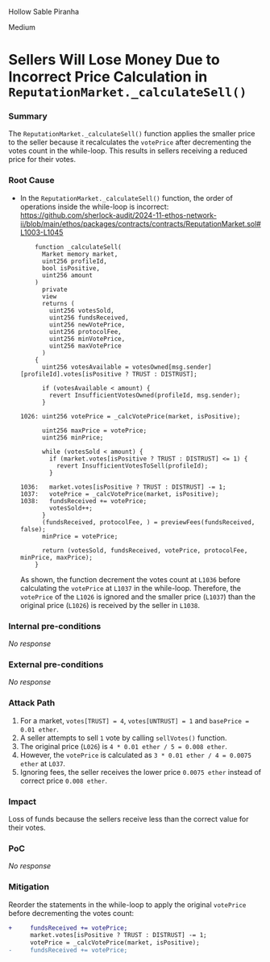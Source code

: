 Hollow Sable Piranha

Medium

# Sellers Will Lose Money Due to Incorrect Price Calculation in `ReputationMarket._calculateSell()`

### Summary

The `ReputationMarket._calculateSell()` function applies the smaller price to the seller because it recalculates the `votePrice` after decrementing the votes count in the while-loop. This results in sellers receiving a reduced price for their votes.


### Root Cause

- In the `ReputationMarket._calculateSell()` function, the order of operations inside the while-loop is incorrect:
  https://github.com/sherlock-audit/2024-11-ethos-network-ii/blob/main/ethos/packages/contracts/contracts/ReputationMarket.sol#L1003-L1045
  ```solidity
      function _calculateSell(
        Market memory market,
        uint256 profileId,
        bool isPositive,
        uint256 amount
      )
        private
        view
        returns (
          uint256 votesSold,
          uint256 fundsReceived,
          uint256 newVotePrice,
          uint256 protocolFee,
          uint256 minVotePrice,
          uint256 maxVotePrice
        )
      {
        uint256 votesAvailable = votesOwned[msg.sender][profileId].votes[isPositive ? TRUST : DISTRUST];

        if (votesAvailable < amount) {
          revert InsufficientVotesOwned(profileId, msg.sender);
        }

  1026: uint256 votePrice = _calcVotePrice(market, isPositive);

        uint256 maxPrice = votePrice;
        uint256 minPrice;

        while (votesSold < amount) {
          if (market.votes[isPositive ? TRUST : DISTRUST] <= 1) {
            revert InsufficientVotesToSell(profileId);
          }

  1036:   market.votes[isPositive ? TRUST : DISTRUST] -= 1;
  1037:   votePrice = _calcVotePrice(market, isPositive);
  1038:   fundsReceived += votePrice;
          votesSold++;
        }
        (fundsReceived, protocolFee, ) = previewFees(fundsReceived, false);
        minPrice = votePrice;

        return (votesSold, fundsReceived, votePrice, protocolFee, minPrice, maxPrice);
      }
  ```
  As shown, the function decrement the votes count at `L1036` before calculating the `votePrice` at `L1037` in the while-loop. Therefore, the `votePrice` of the `L1026` is ignored and the smaller price (`L1037`) than the original price (`L1026`) is received by the seller in `L1038`.


### Internal pre-conditions

_No response_

### External pre-conditions

_No response_

### Attack Path

1. For a market, `votes[TRUST] = 4`, `votes[UNTRUST] = 1` and `basePrice = 0.01 ether`.
2. A seller attempts to sell `1` vote by calling `sellVotes()` function.
3. The original price (`L026`) is `4 * 0.01 ether / 5 = 0.008 ether`.
4. However, the `votePrice` is calculated as `3 * 0.01 ether / 4 = 0.0075 ether` at `L037`.
5. Ignoring fees, the seller receives the lower price `0.0075 ether` instead of correct price `0.008 ether`. 


### Impact

Loss of funds because the sellers receive less than the correct value for their votes.


### PoC

_No response_

### Mitigation

Reorder the statements in the while-loop to apply the original `votePrice` before decrementing the votes count:
```diff
+     fundsReceived += votePrice;
      market.votes[isPositive ? TRUST : DISTRUST] -= 1;
      votePrice = _calcVotePrice(market, isPositive);
-     fundsReceived += votePrice;
```
